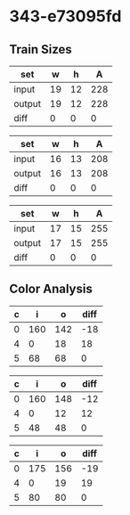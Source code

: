 # 343-e73095fd
## Train Sizes

|set|w|h|A|
|---|---|---|---|
|input|19|12|228|
|output|19|12|228|
|diff|0|0|0|


|set|w|h|A|
|---|---|---|---|
|input|16|13|208|
|output|16|13|208|
|diff|0|0|0|


|set|w|h|A|
|---|---|---|---|
|input|17|15|255|
|output|17|15|255|
|diff|0|0|0|


## Color Analysis

|c|i|o|diff|
|---|---|---|---|
|0|160|142|-18|
|4|0|18|18|
|5|68|68|0|


|c|i|o|diff|
|---|---|---|---|
|0|160|148|-12|
|4|0|12|12|
|5|48|48|0|


|c|i|o|diff|
|---|---|---|---|
|0|175|156|-19|
|4|0|19|19|
|5|80|80|0|

